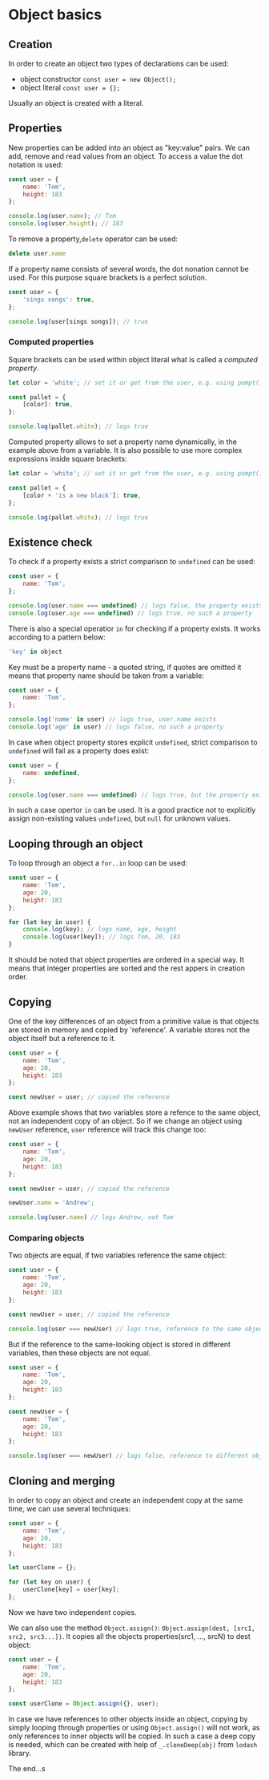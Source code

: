 # Object basics

## Creation
In order to create an object two types of declarations can be used:
* object constructor
`const user = new Object();`
* object literal
`const user = {};`

Usually an object is created with a literal.

## Properties
New properties can be added into an object as "key:value" pairs. We can add, remove and read values from an object. To access a value the dot notation is used:
```javascript
const user = {
    name: 'Tom',
    height: 183
};

console.log(user.name); // Tom
console.log(user.height); // 183
```

To remove a property,`delete` operator can be used:
```javascript
delete user.name
```
If a property name consists of several words, the dot nonation cannot be used. For this purpose square brackets is a perfect solution.
```javascript
const user = {
    'sings songs': true,
};

console.log(user[sings songs]); // true
```
### Computed properties
Square brackets can be used within object literal what is called a *computed property*.
```javascript
let color = 'white'; // set it or get from the user, e.g. using pompt()

const pallet = {
    [color]: true,
};

console.log(pallet.white); // logs true
```

Computed property allows to set a property name dynamically, in the example above from a variable. It is also possible to use more complex expressions inside square brackets:
```javascript
let color = 'white'; // set it or get from the user, e.g. using pompt()

const pallet = {
    [color + 'is a new black']: true,
};

console.log(pallet.white); // logs true
```

## Existence check
To check if a property exists a strict comparison to `undefined` can be used:
```javascript
const user = {
    name: 'Tom',
};

console.log(user.name === undefined) // logs false, the property exists
console.log(user.age === undefined) // logs true, no such a property
```

There is also a special operatior `in` for checking if a property exists. It works according to a pattern below:
```javascript
'key' in object
```

Key must be a property name - a quoted string, if quotes are omitted it means that property name should be taken from a variable:
```javascript
const user = {
    name: 'Tom',
};

console.log('name' in user) // logs true, user.name exists
console.log('age' in user) // logs false, no such a property
```

In case when object property stores explicit `undefined`, strict comparison to `undefined` will fail as a property does exist:
```javascript
const user = {
    name: undefined,
};

console.log(user.name === undefined) // logs true, but the property exists
```

In such a case opertor `in` can be used. It is a good practice not to explicitly assign non-existing values `undefined`, but `null` for unknown values.

## Looping through an object
To loop through an object a `for..in` loop can be used:
```javascript
const user = {
    name: 'Tom',
    age: 20,
    height: 183
};

for (let key in user) {
    console.log(key); // logs name, age, height
    console.log(user[key]); // logs Tom, 20, 183
}
```

It should be noted that object properties are ordered in a special way. It means that integer properties are sorted and the rest appers in creation order.

## Copying
One of the key differences of an object from a primitive value is that objects are stored in memory and copied by 'reference'. A variable stores not the object itself but a reference to it.
```javascript
const user = {
    name: 'Tom',
    age: 20,
    height: 183
};

const newUser = user; // copied the reference

```
Above example shows that two variables store a refence to the same object, not an independent copy of an object. So if we change an object using `newUser` reference, `user` reference will track this change too:
```javascript
const user = {
    name: 'Tom',
    age: 20,
    height: 183
};

const newUser = user; // copied the reference

newUser.name = 'Andrew';

console.log(user.name) // logs Andrew, not Tom

```
### Comparing objects
Two objects are equal, if two variables reference the same object:
```javascript
const user = {
    name: 'Tom',
    age: 20,
    height: 183
};

const newUser = user; // copied the reference

console.log(user === newUser) // logs true, reference to the same object

```

But if the reference to the same-looking object is stored in different variables, then these objects are not equal.
```javascript
const user = {
    name: 'Tom',
    age: 20,
    height: 183
};

const newUser = {
    name: 'Tom',
    age: 20,
    height: 183
};

console.log(user === newUser) // logs false, reference to different objects

```
## Cloning and merging
In order to copy an object and create an independent copy at the same time, we can use several techniques:
```javascript
const user = {
    name: 'Tom',
    age: 20,
    height: 183
};

let userClone = {};

for (let key on user) {
    userClone[key] = user[key];
};
```

Now we have two independent copies.

We can also use the method `Object.assign()`:
`Object.assign(dest, [src1, src2, src3...])`.
It copies all the objects properties(src1, ..., srcN) to dest object:
```javascript
const user = {
    name: 'Tom',
    age: 20,
    height: 183
};

const userClone = Object.assign({}, user);
```

In case we have references to other objects inside an object, copying by simply looping through properties or using `Object.assign()` will not work, as only references to inner objects will be copied. In such a case a deep copy is needed, which can be created with help of `_.cloneDeep(obj)` from `lodash` library.

The end...s
